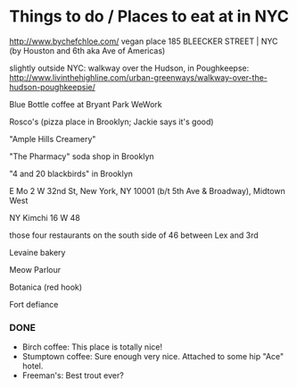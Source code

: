 # Things to do / Places to eat at in NYC

http://www.bychefchloe.com/ vegan place 185 BLEECKER STREET | NYC (by Houston and 6th aka Ave of Americas)

slightly outside NYC: walkway over the Hudson, in Poughkeepse: http://www.livinthehighline.com/urban-greenways/walkway-over-the-hudson-poughkeepsie/

Blue Bottle coffee at Bryant Park WeWork

Rosco's (pizza place in Brooklyn; Jackie says it's good)

"Ample Hills Creamery"

"The Pharmacy" soda shop in Brooklyn

"4 and 20 blackbirds" in Brooklyn

E Mo
2 W 32nd St, New York, NY 10001
(b/t 5th Ave & Broadway), Midtown West

NY Kimchi 16 W 48

those four restaurants on the south side of 46 between Lex and 3rd

Levaine bakery

Meow Parlour

Botanica (red hook)

Fort defiance


### DONE

 * Birch coffee: This place is totally nice!
 * Stumptown coffee: Sure enough very nice. Attached to some hip "Ace" hotel.
 * Freeman's: Best trout ever?
